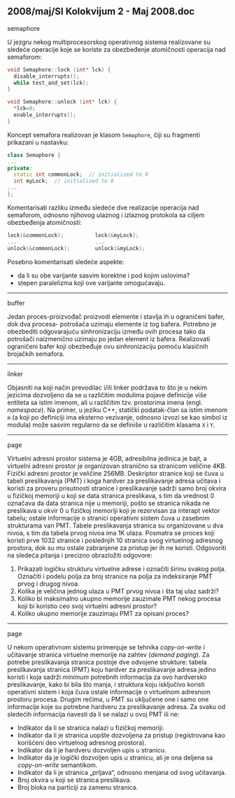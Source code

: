2008/maj/SI Kolokvijum 2 - Maj 2008.doc
--------------------------------------------------------------------------------
semaphore

U jezgru nekog multiprocesorskog operativnog sistema realizovane su sledeće operacije koje
se koriste za obezbeđenje atomičnosti operacija nad semaforom:
```cpp
void Semaphore::lock (int* lck) {
  disable_interrupts();
  while test_and_set(lck);
}

void Semaphore::unlock (int* lck) {
  *lck=0;
  enable_interrupts();
}
```
Koncept semafora realizovan je klasom `Semaphore`, čiji su fragmenti prikazani u nastavku:
```cpp
class Semaphore {
...
private:
  static int commonLock;  // initialized to 0
  int myLock;  // initialized to 0
...
};
```
Komentarisati razliku između sledeće dve realizacije operacija nad semaforom, odnosno
njihovog ulaznog i izlaznog protokola sa ciljem obezbeđenja atomičnosti:
```cpp
lock(&commonLock);          lock(&myLock);
...                         ...
unlock(&commonLock);        unlock(&myLock);
```
Posebno komentarisati sledeće aspekte:

- da li su obe varijante sasvim korektne i pod kojim uslovima?
- stepen paralelizma koji ove varijante omogućavaju.

--------------------------------------------------------------------------------
buffer

Jedan proces-proizvođač proizvodi elemente i stavlja ih u ograničeni bafer, dok dva procesa-
potrošača uzimaju elemente iz tog bafera. Potrebno je obezbediti odgovarajuću sinhronizaciju
između ovih procesa tako da potrošači naizmenično uzimaju po jedan element iz bafera.
Realizovati ograničeni bafer koji obezbeđuje ovu sinhronizaciju pomoću klasičnih brojačkih
semafora.

--------------------------------------------------------------------------------
linker

Objasniti na koji način prevodilac i/ili linker podržava to što je u nekim jezicima dozvoljeno
da se u različitim modulima pojave definicije više entiteta sa istim imenom, ali u različitim
tzv. prostorima imena (engl. *namespace*). Na primer, u jeziku C++, statički podatak-član sa
istim imenom `m` (a koji po definiciji ima eksterno vezivanje, odnosno izvozi se kao simbol iz
modula) može sasvim regularno da se definiše u različitim klasama `X` i `Y`.

--------------------------------------------------------------------------------
page

Virtuelni adresni prostor sistema je 4GB, adresibilna jedinica je bajt, a virtuelni adresni
prostor je organizovan stranično sa stranicom veličine 4KB. Fizički adresni prostor je veličine
256MB. Deskriptor stranice koji se čuva u tabeli preslikavanja (PMT) i koga hardver za
preslikavanje adresa učitava i koristi za proveru prisutnosti stranice i preslikavanje sadrži
samo broj okvira u fizičkoj memoriji u koji se data stranica preslikava, s tim da vrednost 0
označava da data stranica nije u memoriji, pošto se stranica nikada ne preslikava u okvir 0 u
fizičkoj memoriji koji je rezervisan za interapt vektor tabelu; ostale informacije o stranici
operativni sistem čuva u zasebnim strukturama van PMT. Tabele preslikavanja stranica su
organizovane u dva nivoa, s tim da tabela prvog nivoa ima 1K ulaza. Posmatra se proces koji
koristi prve 1032 stranice i poslednjih 10 stranica svog virtuelnog adresnog prostora, dok su
mu ostale zabranjene za pristup jer ih ne koristi. Odgovoriti na sledeća pitanja i precizno
obrazložiti odgovore:

1. Prikazati logičku strukturu virtuelne adrese i označiti širinu svakog polja. Označiti i podelu polja za broj stranice na polja za indeksiranje PMT prvog i drugog nivoa.
2. Kolika je veličina jednog ulaza u PMT prvog nivoa i šta taj ulaz sadrži?
3. Koliko bi maksimalno ukupno memorije zauzimale PMT nekog procesa koji bi koristio ceo svoj virtuelni adresni prostor?
4. Koliko ukupno memorije zauzimaju PMT za opisani proces?

--------------------------------------------------------------------------------
page

U nekom operativnom sistemu primenjuje se tehnika *copy-on-write* i učitavanje stranica
virtuelne memorije na zahtev (*demand paging*). Za potrebe preslikavanja stranica postoje dve
odvojene strukture: tabela preslikavanja stranica (PMT) koju hardver za preslikavanje adresa
jedino koristi i koja sadrži *minimum* potrebnih informacija za ovo hardversko preslikavanje,
kako bi bila što manja, i struktura koju isključivo koristi operativni sistem i koja čuva ostale
informacije o virtuelnom adresnom prostoru procesa. Drugim rečima, u PMT su uključene
one i samo one informacije koje su potrebne hardveru za preslikavanje adresa. Za svaku od
sledećih informacija navesti da li se nalazi u ovoj PMT ili ne:

- Indikator da li se stranica nalazi u fizičkoj memoriji.
- Indikator da li je stranica uopšte dozvoljena za pristup (registrovana kao korišćeni deo virtuelnog adresnog prostora).
- Indikator da li je hardveru dozvoljen upis u stranicu.
- Indikator da je logički dozvoljen upis u stranicu, ali je ona deljena sa *copy-on-write* semantikom.
- Indikator da li je stranica „prljava“, odnosno menjana od svog učitavanja.
- Broj okvira u koji se stranica preslikava.
- Broj bloka na particiji za zamenu stranica.
